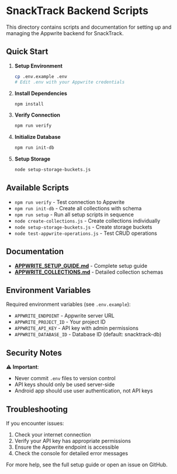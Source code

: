 # SnackTrack Backend Scripts

This directory contains scripts and documentation for setting up and managing the Appwrite backend for SnackTrack.

## Quick Start

1. **Setup Environment**
   ```bash
   cp .env.example .env
   # Edit .env with your Appwrite credentials
   ```

2. **Install Dependencies**
   ```bash
   npm install
   ```

3. **Verify Connection**
   ```bash
   npm run verify
   ```

4. **Initialize Database**
   ```bash
   npm run init-db
   ```

5. **Setup Storage**
   ```bash
   node setup-storage-buckets.js
   ```

## Available Scripts

- `npm run verify` - Test connection to Appwrite
- `npm run init-db` - Create all collections with schema
- `npm run setup` - Run all setup scripts in sequence
- `node create-collections.js` - Create collections individually
- `node setup-storage-buckets.js` - Create storage buckets
- `node test-appwrite-operations.js` - Test CRUD operations

## Documentation

- **[APPWRITE_SETUP_GUIDE.md](./APPWRITE_SETUP_GUIDE.md)** - Complete setup guide
- **[APPWRITE_COLLECTIONS.md](./APPWRITE_COLLECTIONS.md)** - Detailed collection schemas

## Environment Variables

Required environment variables (see `.env.example`):
- `APPWRITE_ENDPOINT` - Appwrite server URL
- `APPWRITE_PROJECT_ID` - Your project ID
- `APPWRITE_API_KEY` - API key with admin permissions
- `APPWRITE_DATABASE_ID` - Database ID (default: snacktrack-db)

## Security Notes

⚠️ **Important**: 
- Never commit `.env` files to version control
- API keys should only be used server-side
- Android app should use user authentication, not API keys

## Troubleshooting

If you encounter issues:
1. Check your internet connection
2. Verify your API key has appropriate permissions
3. Ensure the Appwrite endpoint is accessible
4. Check the console for detailed error messages

For more help, see the full setup guide or open an issue on GitHub.
